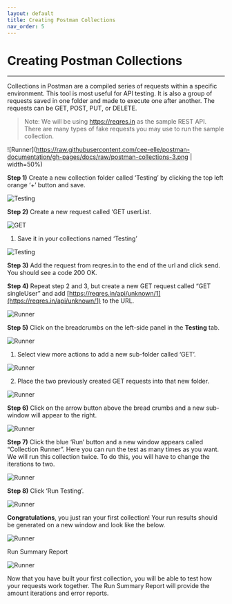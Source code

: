 ```yaml
---
layout: default
title: Creating Postman Collections
nav_order: 5
---
```


# Creating Postman Collections
---
Collections in Postman are a compiled series of requests within a specific environment. This tool is most useful for API testing. It is also a group of requests saved in one folder and made to execute one after another. The requests can be GET, POST, PUT, or DELETE.

> Note: We will be using https://reqres.in as the sample REST API. There are many types of fake requests you may use to run the sample collection.

![Runner](https://raw.githubusercontent.com/cee-elle/postman-documentation/gh-pages/docs/raw/postman-collections-3.png | width=50%)

**Step 1)** Create a new collection folder called ‘Testing’ by clicking the top left orange ‘+’ button and save.

![Testing](https://raw.githubusercontent.com/cee-elle/postman-documentation/gh-pages/docs/raw/postman-collections-4.png)

**Step 2)** Create a new request called ‘GET userList.

![GET](https://raw.githubusercontent.com/cee-elle/postman-documentation/gh-pages/docs/raw/postman-collections-5.png)

1. Save it in your collections named ‘Testing’

![Testing](https://raw.githubusercontent.com/cee-elle/postman-documentation/gh-pages/docs/raw/postman-collections-6.png)

**Step 3)** Add the request from reqres.in to the end of the url and click send. You should see a code 200 OK.
 
 
**Step 4)** Repeat step 2 and 3, but create a new GET request called “GET singleUser” and add [https://reqres.in/api/unknown/1](https://reqres.in/api/unknown/1) to the URL. 

![Runner](https://raw.githubusercontent.com/cee-elle/postman-documentation/gh-pages/docs/raw/postman-collections-7.png)

**Step 5)** Click on the breadcrumbs on the left-side panel in the **Testing** tab.

![Runner](https://raw.githubusercontent.com/cee-elle/postman-documentation/gh-pages/docs/raw/postman-collections-8a.png)

1. Select view more actions to add a new sub-folder called ‘GET’.

![Runner](https://raw.githubusercontent.com/cee-elle/postman-documentation/gh-pages/docs/raw/postman-collections-8b.png)

2. Place the two previously created GET requests into that new folder.

![Runner](https://raw.githubusercontent.com/cee-elle/postman-documentation/gh-pages/docs/raw/postman-collections-8c.png)


**Step 6)** Click on the arrow button above the bread crumbs and a new sub-window will appear to the right.

![Runner](https://raw.githubusercontent.com/cee-elle/postman-documentation/gh-pages/docs/raw/postman-collections-9.png)

**Step 7)** Click the blue ‘Run’ button and a new window appears called “Collection Runner”. Here you can run the test as many times as you want. We will run this collection twice. To do this, you will have to change the iterations to two. 

![Runner](https://raw.githubusercontent.com/cee-elle/postman-documentation/gh-pages/docs/raw/postman-collections-2.png)


**Step 8)** Click ‘Run Testing’.

![Runner](https://raw.githubusercontent.com/cee-elle/postman-documentation/gh-pages/docs/raw/postman-collections-10.png)




**Congratulations**, you just ran your first collection! Your run results should be generated on a new window and look like the below.

![Runner](https://raw.githubusercontent.com/cee-elle/postman-documentation/gh-pages/docs/raw/postman-collections-11.png)

Run Summary Report

![Runner](https://raw.githubusercontent.com/cee-elle/postman-documentation/gh-pages/docs/raw/postman-collections-12.png)

Now that you have built your first collection, you will be able to test how your requests work together. The Run Summary Report will provide the amount iterations and error reports. 
